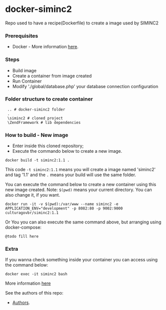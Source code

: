 # docker-siminc2

Repo used to have a recipe(Dockerfile) to create a image used by SIMINC2

### Prerequisites
* Docker - More information [here](http://pt.slideshare.net/vinnyfs89/docker-essa-baleia-vai-te-conquistar?qid=aed7b752-f313-4515-badd-f3bf811c8a35&v=&b=&from_search=1).

### Steps
* Build image
* Create a container from image created
* Run Container
* Modify './global/database.php' your database connection configuration

### Folder structure to create container
```
 .. # docker-siminc2 folder
 .
 \siminc2 # cloned project
 \ZendFramework # lib dependencies
```

### How to build - New image
* Enter inside this cloned repository;
* Execute the commando below to create a new image.
```
docker build -t siminc2:1.1 .
```

This code `-t siminc2:1.1` means you will create a image named 'siminc2' and tag '1.1' and the `.` means your build will use the same folder.

You can execute the command below to create a new container using this new image created. Note: `$(pwd)` means your current directory. You can also change it, if you want.
```
docker run -it -v $(pwd):/var/www --name siminc2 -e APPLICATION_ENV="development" -p 8082:80 -p 9002:9000 culturagovbr/siminc2:1.1
```

Or You you can also execute the same command above, but arranging using docker-compose:
```
@todo fill here
```

### Extra

If you wanna check something inside your container you can access using the command below:
```
docker exec -it siminc2 bash
```

More information [here](https://hub.docker.com/r/culturagovbr/siminc2)

See the authors of this repo:
* [Authors](./Authors.md).
